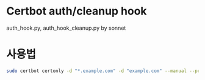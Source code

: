 # Certbot auth/cleanup hook
auth_hook.py, auth_hook_cleanup.py by sonnet  
# 사용법
```bash
sudo certbot certonly -d "*.example.com" -d "example.com" --manual --preferred-challenges dns --manual-auth-hook "python3 /path/to/auth_hook.py" --manual-cleanup-hook "python3 /path/to/auth_hook_cleanup.py"
```
